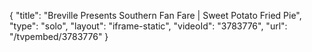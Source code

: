 {
    "title": "Breville Presents Southern Fan Fare | Sweet Potato Fried Pie",
    "type": "solo",
    "layout": "iframe-static",
    "videoId": "3783776",
    "url": "\/tvpembed\/3783776"
}